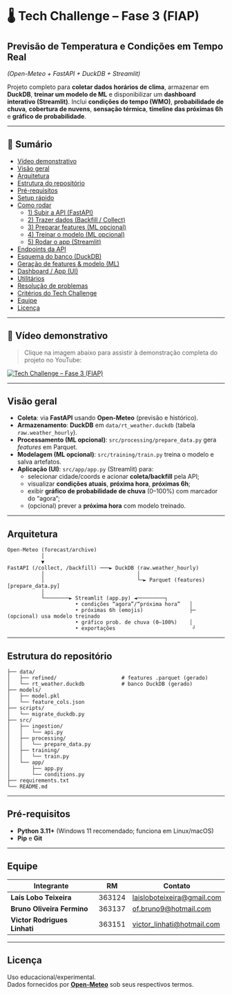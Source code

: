 # 🌡️ Tech Challenge – Fase 3 (FIAP)
## Previsão de Temperatura **e Condições em Tempo Real**
*(Open-Meteo + FastAPI + DuckDB + Streamlit)*

Projeto completo para **coletar dados horários de clima**, armazenar em **DuckDB**, **treinar um modelo de ML** e disponibilizar um **dashboard interativo (Streamlit)**. Inclui **condições do tempo (WMO)**, **probabilidade de chuva**, **cobertura de nuvens**, **sensação térmica**, **timeline das próximas 6h** e **gráfico de probabilidade**.

---

## 🔗 Sumário
- [Vídeo demonstrativo](#-vídeo-demonstrativo)
- [Visão geral](#visão-geral)
- [Arquitetura](#arquitetura)
- [Estrutura do repositório](#estrutura-do-repositório)
- [Pré-requisitos](#pré-requisitos)
- [Setup rápido](#setup-rápido)
- [Como rodar](#como-rodar)
  - [1) Subir a API (FastAPI)](#1-subir-a-api-fastapi)
  - [2) Trazer dados (Backfill / Collect)](#2-trazer-dados-backfill--collect)
  - [3) Preparar features (ML opcional)](#3-preparar-features-ml-opcional)
  - [4) Treinar o modelo (ML opcional)](#4-treinar-o-modelo-ml-opcional)
  - [5) Rodar o app (Streamlit)](#5-rodar-o-app-streamlit)
- [Endpoints da API](#endpoints-da-api)
- [Esquema do banco (DuckDB)](#esquema-do-banco-duckdb)
- [Geração de features & modelo (ML)](#geração-de-features--modelo-ml)
- [Dashboard / App (UI)](#dashboard--app-ui)
- [Utilitários](#utilitários)
- [Resolução de problemas](#resolução-de-problemas)
- [Critérios do Tech Challenge](#critérios-do-tech-challenge)
- [Equipe](#-equipe)
- [Licença](#licença)

---

## 🎥 Vídeo demonstrativo
> Clique na imagem abaixo para assistir à demonstração completa do projeto no YouTube:

[![Tech Challenge – Fase 3 (FIAP)](https://img.youtube.com/vi/U8TE81XCi4A/maxresdefault.jpg)](https://youtu.be/U8TE81XCi4A)

---

## Visão geral
- **Coleta**: via **FastAPI** usando **Open-Meteo** (previsão e histórico).  
- **Armazenamento**: **DuckDB** em `data/rt_weather.duckdb` (tabela `raw.weather_hourly`).  
- **Processamento (ML opcional)**: `src/processing/prepare_data.py` gera *features* em Parquet.  
- **Modelagem (ML opcional)**: `src/training/train.py` treina o modelo e salva artefatos.  
- **Aplicação (UI)**: `src/app/app.py` (Streamlit) para:  
  - selecionar cidade/coords e acionar **coleta/backfill** pela API;  
  - visualizar **condições atuais**, **próxima hora**, **próximas 6h**;  
  - exibir **gráfico de probabilidade de chuva** (0–100%) com marcador do “agora”;  
  - (opcional) prever a **próxima hora** com modelo treinado.

---

## Arquitetura
```text
Open-Meteo (forecast/archive)
           │
           ▼
FastAPI (/collect, /backfill) ───► DuckDB (raw.weather_hourly)
           │                              │
           │                              └─► Parquet (features)  [prepare_data.py]
           │
           └────────► Streamlit (app.py) ◄─────────┐
                      • condições “agora”/“próxima hora”   │
                      • próximas 6h (emojis)               ├─ (opcional) usa modelo treinado
                      • gráfico prob. de chuva (0–100%)    │
                      • exportações                         ┘
```

---

## Estrutura do repositório
```text
├── data/
│   ├── refined/                     # features .parquet (gerado)
│   └── rt_weather.duckdb            # banco DuckDB (gerado)
├── models/
│   ├── model.pkl
│   └── feature_cols.json
├── scripts/
│   └── migrate_duckdb.py
├── src/
│   ├── ingestion/
│   │   └── api.py
│   ├── processing/
│   │   └── prepare_data.py
│   ├── training/
│   │   └── train.py
│   └── app/
│       ├── app.py
│       └── conditions.py
├── requirements.txt
└── README.md
```
---

## Pré-requisitos
- **Python 3.11+** (Windows 11 recomendado; funciona em Linux/macOS)
- **Pip** e **Git**

---

## Equipe

| Integrante                   | RM      | Contato                               |
|-----------------------------|---------|----------------------------------------|
| **Laís Lobo Teixeira**      | 363124  | [laisloboteixeira@gmail.com](mailto:laisloboteixeira@gmail.com) |
| **Bruno Oliveira Fermino**  | 363137  | [of.bruno9@hotmail.com](mailto:of.bruno9@hotmail.com) |
| **Victor Rodrigues Linhati**| 363151  | [victor_linhati@hotmail.com](mailto:victor_linhati@hotmail.com) |

---

## Licença
Uso educacional/experimental.  
Dados fornecidos por **[Open-Meteo](https://open-meteo.com/)** sob seus respectivos termos.
